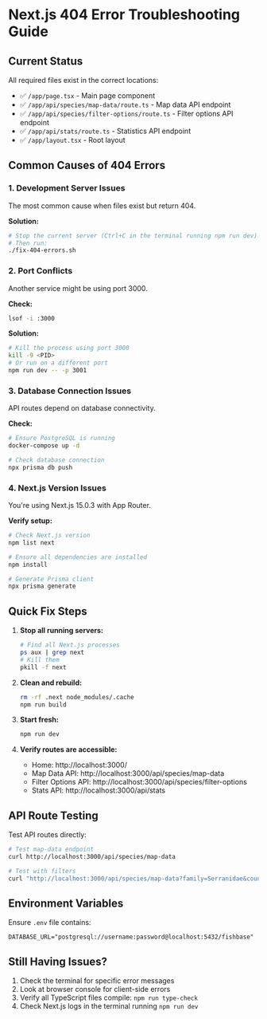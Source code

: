 # Next.js 404 Error Troubleshooting Guide

## Current Status

All required files exist in the correct locations:
- ✅ `/app/page.tsx` - Main page component
- ✅ `/app/api/species/map-data/route.ts` - Map data API endpoint
- ✅ `/app/api/species/filter-options/route.ts` - Filter options API endpoint
- ✅ `/app/api/stats/route.ts` - Statistics API endpoint
- ✅ `/app/layout.tsx` - Root layout

## Common Causes of 404 Errors

### 1. Development Server Issues
The most common cause when files exist but return 404.

**Solution:**
```bash
# Stop the current server (Ctrl+C in the terminal running npm run dev)
# Then run:
./fix-404-errors.sh
```

### 2. Port Conflicts
Another service might be using port 3000.

**Check:**
```bash
lsof -i :3000
```

**Solution:**
```bash
# Kill the process using port 3000
kill -9 <PID>
# Or run on a different port
npm run dev -- -p 3001
```

### 3. Database Connection Issues
API routes depend on database connectivity.

**Check:**
```bash
# Ensure PostgreSQL is running
docker-compose up -d

# Check database connection
npx prisma db push
```

### 4. Next.js Version Issues
You're using Next.js 15.0.3 with App Router.

**Verify setup:**
```bash
# Check Next.js version
npm list next

# Ensure all dependencies are installed
npm install

# Generate Prisma client
npx prisma generate
```

## Quick Fix Steps

1. **Stop all running servers:**
   ```bash
   # Find all Next.js processes
   ps aux | grep next
   # Kill them
   pkill -f next
   ```

2. **Clean and rebuild:**
   ```bash
   rm -rf .next node_modules/.cache
   npm run build
   ```

3. **Start fresh:**
   ```bash
   npm run dev
   ```

4. **Verify routes are accessible:**
   - Home: http://localhost:3000/
   - Map Data API: http://localhost:3000/api/species/map-data
   - Filter Options API: http://localhost:3000/api/species/filter-options
   - Stats API: http://localhost:3000/api/stats

## API Route Testing

Test API routes directly:
```bash
# Test map-data endpoint
curl http://localhost:3000/api/species/map-data

# Test with filters
curl "http://localhost:3000/api/species/map-data?family=Serranidae&country=KR"
```

## Environment Variables

Ensure `.env` file contains:
```
DATABASE_URL="postgresql://username:password@localhost:5432/fishbase"
```

## Still Having Issues?

1. Check the terminal for specific error messages
2. Look at browser console for client-side errors
3. Verify all TypeScript files compile: `npm run type-check`
4. Check Next.js logs in the terminal running `npm run dev`